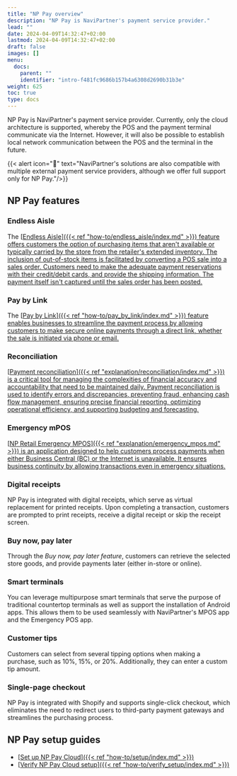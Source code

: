 ```yaml
---
title: "NP Pay overview"
description: "NP Pay is NaviPartner's payment service provider."
lead: ""
date: 2024-04-09T14:32:47+02:00
lastmod: 2024-04-09T14:32:47+02:00
draft: false
images: []
menu:
  docs:
    parent: ""
    identifier: "intro-f481fc9686b157b4a6308d2690b31b3e"
weight: 625
toc: true
type: docs
---
```


NP Pay is NaviPartner's payment service provider. Currently, only the cloud architecture is supported, whereby the POS and the payment terminal communicate via the Internet. However, it will also be possible to establish local network communication between the POS and the terminal in the future. 

  {{< alert icon="📝" text="NaviPartner's solutions are also compatible with multiple external payment service providers, although we offer full support only for NP Pay."/>}}

## NP Pay features

### Endless Aisle

The [<ins>Endless Aisle<ins>]({{< ref "how-to/endless_aisle/index.md" >}}) feature offers customers the option of purchasing items that aren't available or typically carried by the store from the retailer's extended inventory. The inclusion of out-of-stock items is facilitated by converting a POS sale into a sales order. Customers need to make the adequate payment reservations with their credit/debit cards, and provide the shipping information. The payment itself isn't captured until the sales order has been posted. 

### Pay by Link

The [<ins>Pay by Link<ins>]({{< ref "how-to/pay_by_link/index.md" >}}) feature enables businesses to streamline the payment process by allowing customers to make secure online payments through a direct link, whether the sale is initiated via phone or email. 

### Reconciliation

[<ins>Payment reconciliation<ins>]({{< ref "explanation/reconciliation/index.md" >}}) is a critical tool for managing the complexities of financial accuracy and accountability that need to be maintained daily. Payment reconciliation is used to identify errors and discrepancies, preventing fraud, enhancing cash flow management, ensuring precise financial reporting, optimizing operational efficiency, and supporting budgeting and forecasting. 

### Emergency mPOS

[<ins>NP Retail Emergency MPOS<ins>]({{< ref "explanation/emergency_mpos.md" >}}) is an application designed to help customers process payments when either Business Central (BC) or the Internet is unavailable. It ensures business continuity by allowing transactions even in emergency situations.

### Digital receipts

NP Pay is integrated with digital receipts, which serve as virtual replacement for printed receipts. Upon completing a transaction, customers are prompted to print receipts, receive a digital receipt or skip the receipt screen. 

### Buy now, pay later

Through the *Buy now, pay later feature*, customers can retrieve the selected store goods, and provide payments later (either in-store or online). 

### Smart terminals

You can leverage multipurpose smart terminals that serve the purpose of traditional countertop terminals as well as support the installation of Android apps. This allows them to be used seamlessly with NaviPartner's MPOS app and the Emergency POS app. 

### Customer tips

Customers can select from several tipping options when making a purchase, such as 10%, 15%, or 20%. Additionally, they can enter a custom tip amount. 

### Single-page checkout

NP Pay is integrated with Shopify and supports single-click checkout, which eliminates the need to redirect users to third-party payment gateways and streamlines the purchasing process. 

## NP Pay setup guides

- [<ins>Set up NP Pay Cloud<ins>]({{< ref "how-to/setup/index.md" >}})
- [<ins>Verify NP Pay Cloud setup<ins>]({{< ref "how-to/verify_setup/index.md" >}})

